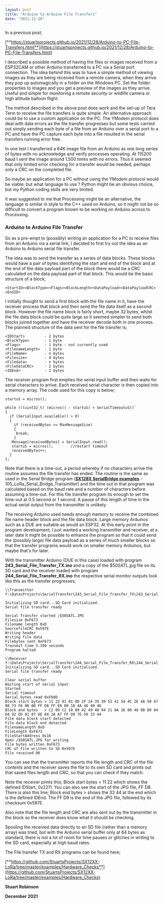 ```yaml
---
layout: post
title: "Arduino to Arduino File Transfers"
date: "2021-12-28"
---
```


In a previous post;

[**https://stuartsprojects.github.io/2021/12/28/Arduino-to-PC-File-Transfers.html**](https://stuartsprojects.github.io/2021/12/28/Arduino-to-PC-File-Transfers.html)

I described a possible method of having the files or images received from a ESP32CAM or other Arduino transferred to a PC via a Serial port connection. The idea behind this was to have a simple method of viewing images as they are being received from a remote camera, when they arrive they pop up automagically in a folder on the Windows PC. Set the folder properties to images and you get a preview of the images as they arrive. Useful and simple for monitoring a remote security or wildlife camera or high altitude balloon flight.  

The method described in the above post does work and the set-up of Tera Term to receive the file transfers is quite simple. An alternative approach could be to use a custom application on the PC. The YModem protocol does deal with data errors as the file transfer progresses but some tests carried out simply sending each byte of a file from an Arduino over a serial port to a PC and have the PC capture each byte into a file resulted in the serial transfers running error free. 

In one test I transferred a 64K image file from an Arduino as one long series of bytes with no acknowledge and verify processes operating. At 115200 baud I sent the image around 1,500 times with no errors. Thus it seemed that only limited error checking for a transfer would be needed, perhaps only a CRC on the completed file. 

So maybe an application for a PC without using the YModem protocol would be viable; but what language to use ? Python might be an obvious choice, but my Python coding skills are very limited. 

It was suggested to me that Processing might be an alternative, the language is similar in style to the C++ used on Arduino, so it might not be so difficult to convert a program known to be working on Arduino across to Processing. 

### Arduino to Arduino File Transfer

So as a pre-empt to (possibly) writing an application for a PC to receive files from an Arduino via a serial link, I decided to first try out the idea as an Arduino to Arduino serial file transfer. 

The idea was to send the transfer as a series of data blocks. These blocks would have a pair of bytes identifying the start and end of the block and at the end of the data payload part of the block there would be a CRC calculated on the data payload part of that block. This would be the basic structure of a block;

`<StartID><BlockType><Flags><BlockLength><DataPayload><DataPayloadCRC><EndID>`  

I initially thought to send a first block with the file name in it, have the receiver process that block and then send the file data itself as a second block. However the file name block is fairly short, maybe 32 bytes, whilst the file data block could be quite large so it seemed simpler to send both blocks joined together and have the receiver decode both in one process. The planned structure of the data sent for the file transfer is;

    <IDStart>         - 2 bytes
    <BlockType>       - 1 byte
    <Flags>           - 1 byte - not currently used
    <FilenameLength>  - 1 byte
    <FileName>        - n bytes
    <Filesize>        - 4 bytes
    <Filedata>        - n bytes
    <FiledataCRC>     - 2 bytes
    <IDEnd>           - 2 bytes 


The receiver program first empties the serial input buffer and then waits for serial characters to arrive. Each received serial character is then copied into a memory array. The code used for this copy is below;

	startuS = micros();	

   	while (((uint32_t) (micros() - startuS) < SerialTimeoutuS))`
    {
      if (SerialInput.available() > 0)
      {
        if (receivedBytes >= MaxMessageSize)
        {
         break;
        }
       Message[receivedBytes] = SerialInput.read();
       startuS = micros();        //restart timeout
       receivedBytes++;
      }
    };   
    
Note that there is a time-out, a period whereby if no characters arrive the routine assumes the file transfer has ended. The routine is the same as used in the Serial Bridge program ([**SX128X SerialBridge examples**](https://github.com/StuartsProjects/SX12XX-LoRa/tree/master/examples/SX128x_examples/SerialBridge) - 105\_LoRa\_Serial\_Bridge\_Transmitter) and the time out in that program was calculated based on the baud rate and a number of characters before assuming a time-out. For this file transfer program its enough to set the time-out at 0.5 second or 1 second. A pause of this length of time in the actual serial output from the transmitter is unlikely.

The receiving Arduino used needs enough memory to receive the combined file name header block and the file data block. Large memory Arduinos such as a DUE are suitable as would an ESP32. At this early point in the program development, I just wanted a working transmitter and receiver, at a later date it might be possible to enhance the program so that it could send the (possibly large) file data payload as a series of much smaller blocks so that the transfer programs would work on smaller memory Arduinos, but maybe that's for later.

With the transmitter Arduino (DUE in this case) loaded with program  **243\_Serial\_File\_Transfer\_TX.ino** and a copy of the $50SATL.jpg file on its SD card and the receiver loaded with program **244\_Serial\_File\_Transfer\_RX.ino** the respective serial monitor outputs look like this as the transfer progresses;

	\\Transmitter
    Y:\Data\Projects\SerialTransfer\243_Serial_File_Transfer_TX\243_Serial_File_Transfer_TX.ino
    Initializing SD card...SD Card initialized.
    Serial file transfer ready
    
    Serial Transfer started /$50SATL.JPG
    Filesize 0xF673
    Filename length 0xD
    SourcefileCRC 0x597E
    Writing header
    Writing file data
    Filebytes sent 0xF673
    Transmit time 5.399 seconds
    Program halted
    \\Receiver
    Y:\Data\Projects\SerialTransfer\244_Serial_File_Transfer_RX\244_Serial_File_Transfer_RX.ino
    Initializing SD card...SD Card initialized.
    Serial file transfer ready
    
    Clear serial buffer
    Waiting start of serial input
    Started 
    Serial timeout
    Serial bytes read 0xF68D
    Block start bytes > 11 22 81 01 0D 2F 24 35 30 53 41 54 4C 2E 4A 50 47 00 73 F6 00 00 FF D8 FF E0 00 10 4A 46 49 46 
    Block end bytes   > C2 09 C2 10 89 42 49 48 94 21 0A 16 00 48 9D D0 84 D4 92 ED 82 87 6E 84 2A A7 FF D9 7E 59 33 44 
    File data block start detected
    File data block end detected
    FilenameLength 0xD
    FileLength 0xF673
    FileStartAddress 0x16
    Open /$50SATL.JPG for writing
    File bytes written 0xF673
    CRC of file written to SD 0x597E
    File received OK
  

You can see that the transmitter reports the file length and CRC of the file contents and the receiver saves the file to its own SD card and prints out that saved files length and CRC, so that you can check if they match. 

Note the receiver prints this; Block start bytes > 11 22 which shows the defined IDStart, 0x2211. You can also see the start of the JPG file, FF D8. There is also this line; 
Block end bytes   > shows the 33 44 at the end which is the defined IDEnd. The FF D9 is the end of the JPG file, followed by its checksum 0x597E.

Also note that the file length and CRC are also sent out by the transmitter in the block so the receiver does know what it should be checking.  

Spooling the received data directly to an SD file (rather than a memory array) was tried, but with the Arduino serial buffer only at 64 bytes as standard, there is not a lot of room for time pauses or glitches in writing to the SD card, especially at high baud rates.  

The File transfer TX and RX programs can be found here;

[**https://github.com/StuartsProjects/SX12XX-LoRa/tree/master/examples/Hardware_Checks**](https://github.com/StuartsProjects/SX12XX-LoRa/tree/master/examples/Hardware_Checks)


**Stuart Robinson**

**December 2021**

